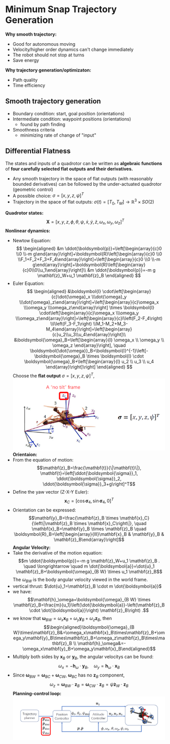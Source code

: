 # Minimum Snap Trajectory Generation

**Why smooth trajectory:**
+ Good for autonomous moving
+ Velocity/higher order dynamics can't change immediately
+ The robot should not stop at turns
+ Save energy

**Why trajectory generation/optimizaton:**
+ Path quality
+ Time efficiency 

## Smooth trajectory generation
+ Boundary condition: start, goal position (orientations)
+ Intermediate condition: waypoint positions (orientations)
	+ found by path finding
+ Smoothness criteria
	+ minimizing rate of change of "input"

## Differential Flatness
The states and inputs of a quadrotor can be written as **algebraic functions** of **four carefully selected flat outputs and their derivatives.**
+ Any smooth trajectory in the space of flat outputs (with reasonably bounded derivatives) can be followed by the under-actuated quadrotor (geometric control)
+ A possible choice: $\sigma=[x,y,z,\psi]^T$
+ Trajectory in the space of flat outputs: $\sigma(t)=[T_0,T_M]\rightarrow \mathbb{R}^3\times SO(2)$ 

**Quadrotor states:** 
$$
\mathbf{X}=\left[x, y, z, \phi, \theta, \psi, \dot{x}, \dot{y}, \dot{z}, \omega_x, \omega_y, \omega_z\right]^T
$$
**Nonlinear dynamics:**
+ Newtow Equation: 
$$
\begin{aligned}
&m \ddot{\boldsymbol{p}}=\left[\begin{array}{c}0 \\0 \\-m g\end{array}\right]+\boldsymbol{R}\left[\begin{array}{c}0 \\0 \\F_1+F_2+F_3+F_4\end{array}\right]=\left[\begin{array}{c}0 \\0 \\-m g\end{array}\right]+\boldsymbol{R}\left[\begin{array}{c}0\\0\\u_1\end{array}\right]\\
&m \ddot{\boldsymbol{p}}=-m g \mathbf{z}_W+u_1 \mathbf{z}_B
\end{aligned}
$$
+ Euler Equation: 
$$
\begin{aligned}
&\boldsymbol{I} \cdot\left[\begin{array}{c}\dot{\omega}_x \\\dot{\omega}_y \\\dot{\omega}_z\end{array}\right]+\left[\begin{array}{c}\omega_x \\\omega_y \\\omega_z\end{array}\right] \times \boldsymbol{I} \cdot\left[\begin{array}{c}\omega_x \\\omega_y \\\omega_z\end{array}\right]=\left[\begin{array}{c}l\left(F_2-F_4\right) \\l\left(F_3-F_1\right) \\M_1-M_2+M_3-M_4\end{array}\right]=\left[\begin{array}{c}u_2\\u_3\\u_4\end{array}\right]\\
&\boldsymbol{\omega}_B=\left[\begin{array}{l}
\omega_x \\
\omega_y \\
\omega_z
\end{array}\right], \quad \boldsymbol{\dot{\omega}}_B=\boldsymbol{I}^{-1}\left[-\boldsymbol{\omega}_B \times \boldsymbol{I} \cdot \boldsymbol{\omega}_B+\left[\begin{array}{l}
u_2 \\
u_3 \\
u_4
\end{array}\right]\right]
\end{aligned}
$$
Choose the **flat output** $\sigma=[x,y,z,\psi]^T$,
![](../Resource/minimum_snap_img_1.png)
**Orientaion:**
+ From the equation of motion: $$\mathbf{z}_B=\frac{\mathbf{t}}{\|\mathbf{t}\|}, \mathbf{t}=\left[\ddot{\boldsymbol{\sigma}}_1, \ddot{\boldsymbol{\sigma}}_2, \ddot{\boldsymbol{\sigma}}_3+g\right]^T$$
+ Define the yaw vector (Z-X-Y Euler):$$\mathbf{x}_C=\left[\cos \boldsymbol{\sigma}_4, \sin \boldsymbol{\sigma}_4, 0\right]^T$$
+ Orientation can be expressed:$$\mathbf{y}_B=\frac{\mathbf{z}_B \times \mathbf{x}_C}{\left\|\mathbf{z}_B \times \mathbf{x}_C\right\|}, \quad \mathbf{x}_B=\mathbf{y}_B \times \mathbf{z}_B \quad \boldsymbol{R}_B=\left[\begin{array}{lll}\mathbf{x}_B & \mathbf{y}_B & \mathbf{z}_B\end{array}\right]$$
**Angular Velocity:**
+ Take the derivative of the motion equation:$$m \ddot{\boldsymbol{p}}=-m g \mathbf{z}_W+u_1 \mathbf{z}_B . \quad \longrightarrow \quad m \dot{\boldsymbol{a}}=\dot{u}_1 \mathbf{z}_B+\boldsymbol{\omega}_{B W} \times u_1 \mathbf{z}_B$$The $\omega_{BW}$ is the body angular velocity viewed in the world frame.
+ vertical thrust: $\dot{u}_1=\mathbf{z}_B \cdot m \dot{\boldsymbol{a}}$
+ we have:$$\mathbf{h}_\omega=\boldsymbol{\omega}_{B W} \times \mathbf{z}_B=\frac{m}{u_1}\left(\dot{\boldsymbol{a}}-\left(\mathbf{z}_B \cdot \dot{\boldsymbol{a}}\right) \mathbf{z}_B\right) .$$
+ we know that $\boldsymbol{\omega}_{B W}=\omega_x \mathbf{x}_B+\omega_y \mathbf{y}_B+\omega_z \mathbf{z}_B$, then $$\begin{aligned}\boldsymbol{\omega}_{B W}\times\mathbf{z}_B&=\omega_x\mathbf{x}_B\times\mathbf{z}_B+\omega_y\mathbf{y}_B\times\mathbf{z}_B+\omega_z\mathbf{z}_B\times\mathbf{z}_B \\ \mathbf{h}_\omega&=-\omega_x\mathbf{y}_B+\omega_y\mathbf{x}_B\end{aligned}$$
+ Multiply both sides by $\mathbf{x}_B$ or $\mathbf{y}_B$, the angular velocitys can be found:$$\omega_x=-\mathbf{h}_\omega \cdot \mathbf{y}_B, \quad \omega_y=\mathbf{h}_\omega \cdot \mathbf{x}_B$$
+ Since $\boldsymbol{\omega}_{B W}=\boldsymbol{\omega}_{B C}+\boldsymbol{\omega}_{C W}$, $\boldsymbol{\omega}_{B C}$ has no $\mathbf{z}_B$ component, $$\omega_z=\boldsymbol{\omega}_{B W} \cdot \mathbf{z}_B=\boldsymbol{\omega}_{C W} \cdot \mathbf{z}_B=\dot{\psi} \mathbf{z}_W \cdot \mathbf{z}_B$$
**Planning-control loop:**
![](../Resource/minimum_snap_img_2.png)
 
